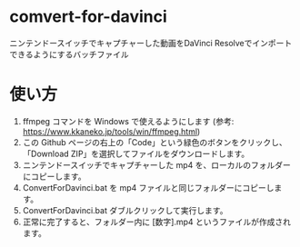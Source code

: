 # comvert-for-davinci
ニンテンドースイッチでキャプチャーした動画をDaVinci Resolveでインポートできるようにするバッチファイル

# 使い方
1. ffmpeg コマンドを Windows で使えるようにします (参考: https://www.kkaneko.jp/tools/win/ffmpeg.html)
1. この Github ページの右上の「Code」という緑色のボタンをクリックし、「Download ZIP」を選択してファイルをダウンロードします。
1. ニンテンドースイッチでキャプチャーした mp4 を、ローカルのフォルダーにコピーします。
1. ConvertForDavinci.bat を mp4 ファイルと同じフォルダーにコピーします。
1. ConvertForDavinci.bat ダブルクリックして実行します。
1. 正常に完了すると、フォルダー内に [数字].mp4 というファイルが作成されます。
